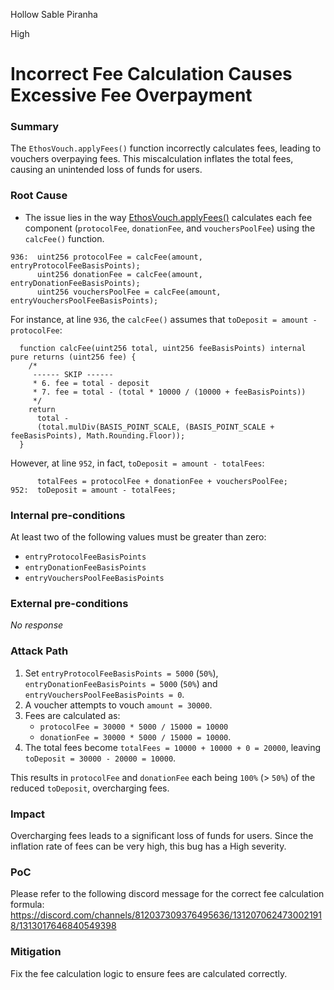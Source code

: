 Hollow Sable Piranha

High

# Incorrect Fee Calculation Causes Excessive Fee Overpayment

### Summary

The `EthosVouch.applyFees()` function incorrectly calculates fees, leading to vouchers overpaying fees. This miscalculation inflates the total fees, causing an unintended loss of funds for users.


### Root Cause

- The issue lies in the way [EthosVouch.applyFees()](https://github.com/sherlock-audit/2024-11-ethos-network-ii/blob/main/ethos/packages/contracts/contracts/EthosVouch.sol#L929-L965) calculates each fee component (`protocolFee`, `donationFee`, and `vouchersPoolFee`) using the `calcFee()` function.
```solidity
936:  uint256 protocolFee = calcFee(amount, entryProtocolFeeBasisPoints);
      uint256 donationFee = calcFee(amount, entryDonationFeeBasisPoints);
      uint256 vouchersPoolFee = calcFee(amount, entryVouchersPoolFeeBasisPoints);
```
For instance, at line `936`, the `calcFee()` assumes that `toDeposit = amount - protocolFee`:
```solidity
  function calcFee(uint256 total, uint256 feeBasisPoints) internal pure returns (uint256 fee) {
    /*
     ------ SKIP ------
     * 6. fee = total - deposit
     * 7. fee = total - (total * 10000 / (10000 + feeBasisPoints))
     */
    return
      total -
      (total.mulDiv(BASIS_POINT_SCALE, (BASIS_POINT_SCALE + feeBasisPoints), Math.Rounding.Floor));
  }
```
However, at line `952`, in fact, `toDeposit = amount - totalFees`:
```solidity
      totalFees = protocolFee + donationFee + vouchersPoolFee;
952:  toDeposit = amount - totalFees;
```


### Internal pre-conditions

At least two of the following values must be greater than zero:
- `entryProtocolFeeBasisPoints`
- `entryDonationFeeBasisPoints`
- `entryVouchersPoolFeeBasisPoints`


### External pre-conditions

_No response_

### Attack Path

1. Set `entryProtocolFeeBasisPoints = 5000` (`50%`), `entryDonationFeeBasisPoints = 5000` (`50%`) and `entryVouchersPoolFeeBasisPoints = 0`.
2. A voucher attempts to vouch `amount = 30000`.
3. Fees are calculated as:
    - `protocolFee = 30000 * 5000 / 15000 = 10000` 
    - `donationFee = 30000 * 5000 / 15000 = 10000`.
4. The total fees become `totalFees = 10000 + 10000 + 0 = 20000`, leaving `toDeposit = 30000 - 20000 = 10000`.

This results in `protocolFee` and `donationFee` each being `100%` (> `50%`) of the reduced `toDeposit`, overcharging fees.


### Impact

Overcharging fees leads to a significant loss of funds for users. 
Since the inflation rate of fees can be very high, this bug has a High severity.


### PoC

Please refer to the following discord message for the correct fee calculation formula:
https://discord.com/channels/812037309376495636/1312070624730021918/1313017646840549398


### Mitigation

Fix the fee calculation logic to ensure fees are calculated correctly.
